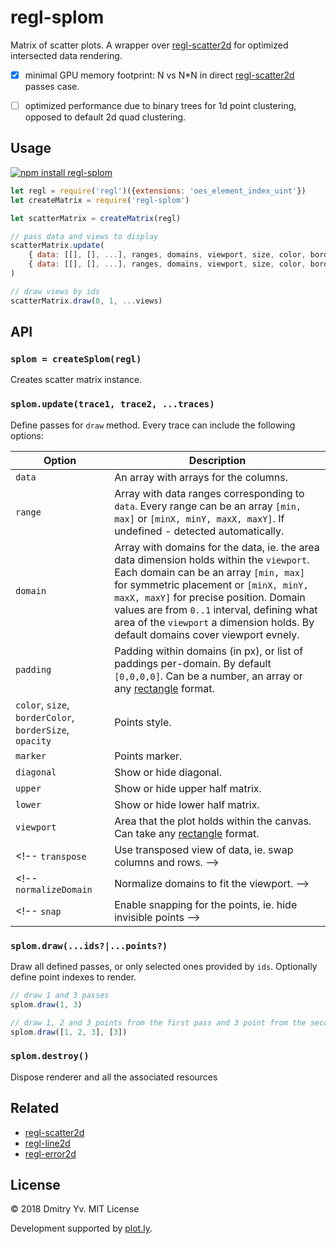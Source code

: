 # regl-splom

Matrix of scatter plots. A wrapper over [regl-scatter2d](https://github.com/dy/regl-scatter2d) for optimized intersected data rendering.

* [x] minimal GPU memory footprint: N vs N*N in direct [regl-scatter2d](https://github.com/dy/regl-scatter2d) passes case.
* [ ] optimized performance due to binary trees for 1d point clustering, opposed to default 2d quad clustering.


## Usage

[![npm install regl-splom](https://nodei.co/npm/regl-splom.png?mini=true)](https://npmjs.org/package/regl-splom/)

```js
let regl = require('regl')({extensions: 'oes_element_index_uint'})
let createMatrix = require('regl-splom')

let scatterMatrix = createMatrix(regl)

// pass data and views to display
scatterMatrix.update(
	{ data: [[], [], ...], ranges, domains, viewport, size, color, border },
	{ data: [[], [], ...], ranges, domains, viewport, size, color, border }
)

// draw views by ids
scatterMatrix.draw(0, 1, ...views)
```

## API

### `splom = createSplom(regl)`

Creates scatter matrix instance.

### `splom.update(trace1, trace2, ...traces)`

Define passes for `draw` method. Every trace can include the following options:

Option | Description
---|---
`data` | An array with arrays for the columns.
`range` | Array with data ranges corresponding to `data`. Every range can be an array `[min, max]` or `[minX, minY, maxX, maxY]`. If undefined - detected automatically.
`domain` | Array with domains for the data, ie. the area data dimension holds  within the `viewport`. Each domain can be an array `[min, max]` for symmetric placement or `[minX, minY, maxX, maxY]` for precise position. Domain values are from `0..1` interval, defining what area of the `viewport` a dimension holds. By default domains cover viewport evnely.
`padding` | Padding within domains (in px), or list of paddings per-domain. By default `[0,0,0,0]`. Can be a number, an array or any [rectangle](https://github.com/dy/parse-rect) format.
`color`, `size`, `borderColor`, `borderSize`, `opacity` | Points style.
`marker` | Points marker.
`diagonal` | Show or hide diagonal.
`upper` | Show or hide upper half matrix.
`lower` | Show or hide lower half matrix.
`viewport` | Area that the plot holds within the canvas. Can take any [rectangle](https://github.com/dy/parse-rect) format.
<!-- `transpose` | Use transposed view of data, ie. swap columns and rows. -->
<!-- `normalizeDomain` | Normalize domains to fit the viewport. -->
<!-- `snap` | Enable snapping for the points, ie. hide invisible points -->


### `splom.draw(...ids?|...points?)`

Draw all defined passes, or only selected ones provided by `ids`. Optionally define point indexes to render.

```js
// draw 1 and 3 passes
splom.draw(1, 3)

// draw 1, 2 and 3 points from the first pass and 3 point from the second pass
splom.draw([1, 2, 3], [3])
```

### `splom.destroy()`

Dispose renderer and all the associated resources

## Related

* [regl-scatter2d](https://github.com/dy/regl-scatter2d)
* [regl-line2d](https://github.com/dy/regl-line2d)
* [regl-error2d](https://github.com/dy/regl-error2d)


## License

© 2018 Dmitry Yv. MIT License

Development supported by [plot.ly](https://github.com/plotly/).
